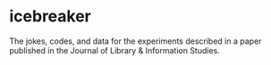 # icebreaker
The jokes, codes, and data for the experiments described in a paper published in the Journal of Library &amp; Information Studies.
